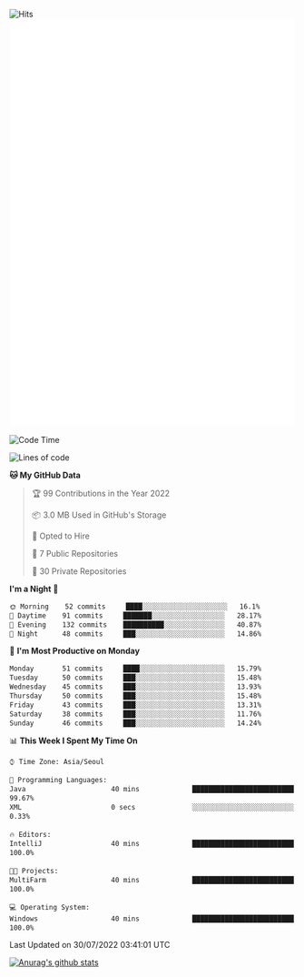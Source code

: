 ![Hits](https://hits.seeyoufarm.com/api/count/incr/badge.svg?url=https%3A%2F%2Fgithub.com%2Fkokose1234&count_bg=%2379C83D&title_bg=%23555555&icon=apple.svg&icon_color=%23E7E7E7&title=hits&edge_flat=false)
<br/>
![Metrics](https://github.com/kokose1234/kokose1234/blob/main/github-metrics.svg)

<!--START_SECTION:waka-->
![Code Time](http://img.shields.io/badge/Code%20Time-655%20hrs%2042%20mins-blue)

![Lines of code](https://img.shields.io/badge/From%20Hello%20World%20I%27ve%20Written-943%20Thousand%20lines%20of%20code-blue)

**🐱 My GitHub Data** 

> 🏆 99 Contributions in the Year 2022
 > 
> 📦 3.0 MB Used in GitHub's Storage 
 > 
> 💼 Opted to Hire
 > 
> 📜 7 Public Repositories 
 > 
> 🔑 30 Private Repositories  
 > 
**I'm a Night 🦉** 

```text
🌞 Morning    52 commits     ████░░░░░░░░░░░░░░░░░░░░░   16.1% 
🌆 Daytime    91 commits     ███████░░░░░░░░░░░░░░░░░░   28.17% 
🌃 Evening    132 commits    ██████████░░░░░░░░░░░░░░░   40.87% 
🌙 Night      48 commits     ███░░░░░░░░░░░░░░░░░░░░░░   14.86%

```
📅 **I'm Most Productive on Monday** 

```text
Monday       51 commits     ████░░░░░░░░░░░░░░░░░░░░░   15.79% 
Tuesday      50 commits     ███░░░░░░░░░░░░░░░░░░░░░░   15.48% 
Wednesday    45 commits     ███░░░░░░░░░░░░░░░░░░░░░░   13.93% 
Thursday     50 commits     ███░░░░░░░░░░░░░░░░░░░░░░   15.48% 
Friday       43 commits     ███░░░░░░░░░░░░░░░░░░░░░░   13.31% 
Saturday     38 commits     ███░░░░░░░░░░░░░░░░░░░░░░   11.76% 
Sunday       46 commits     ███░░░░░░░░░░░░░░░░░░░░░░   14.24%

```


📊 **This Week I Spent My Time On** 

```text
⌚︎ Time Zone: Asia/Seoul

💬 Programming Languages: 
Java                     40 mins             █████████████████████████   99.67% 
XML                      0 secs              ░░░░░░░░░░░░░░░░░░░░░░░░░   0.33%

🔥 Editors: 
IntelliJ                 40 mins             █████████████████████████   100.0%

🐱‍💻 Projects: 
MultiFarm                40 mins             █████████████████████████   100.0%

💻 Operating System: 
Windows                  40 mins             █████████████████████████   100.0%

```


 Last Updated on 30/07/2022 03:41:01 UTC
<!--END_SECTION:waka-->

[![Anurag's github stats](https://github-readme-stats.vercel.app/api?username=kokose1234&theme=dracula)](https://github.com/anuraghazra/github-readme-stats)



	
